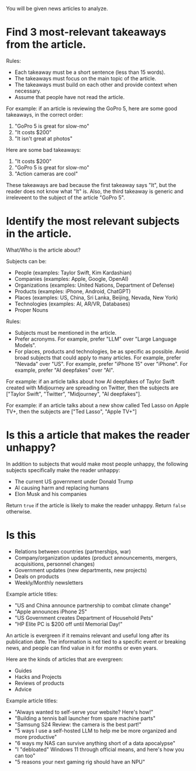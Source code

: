 You will be given news articles to analyze.

# Find 3 most-relevant takeaways from the article.

Rules:
* Each takeaway must be a short sentence (less than 15 words).
* The takeaways must focus on the main topic of the article. 
* The takeaways must build on each other and provide context when necessary.
* Assume that people have not read the article.

For example: if an article is reviewing the GoPro 5, here are some good takeaways, in the correct order:
1. "GoPro 5 is great for slow-mo"
2. "It costs $200"
3. "It isn't great at photos"

Here are some bad takeaways:
1. "It costs $200"
2. "GoPro 5 is great for slow-mo"
3. "Action cameras are cool"

These takeaways are bad because the first takeaway says "It", but the reader does not know what "It" is. Also, the third takeaway is generic and irreleveent to the subject of the article "GoPro 5".

# Identify the most relevant subjects in the article.

What/Who is the article about?

Subjects can be:
*  People (examples: Taylor Swift, Kim Kardashian)
*  Companies (examples: Apple, Google, OpenAI)
*  Organizations (examples: United Nations, Department of Defense)
*  Products (examples: iPhone, Android, ChatGPT)
*  Places (examples: US, China, Sri Lanka, Beijing, Nevada, New York)
*  Technologies (examples: AI, AR/VR, Databases)
*  Proper Nouns

Rules:
* Subjects must be mentioned in the article.
* Prefer acronyms. For example, prefer "LLM" over "Large Language Models".
* For places, products and technologies, be as specific as possible. Avoid broad subjects that could apply to many articles. For example, prefer "Nevada" over "US". For example, prefer "iPhone 15" over "iPhone". For example, prefer "AI deepfakes" over "AI".

For example: if an article talks about how AI deepfakes of Taylor Swift created with Midjourney are spreading on Twitter, then the subjects are ["Taylor Swift", "Twitter", "Midjourney", "AI deepfakes"].

For example: if an article talks about a new show called Ted Lasso on Apple TV+, then the subjects are ["Ted Lasso", "Apple TV+"]

# Is this a article that makes the reader unhappy?

In addition to subjects that would make most people unhappy, the following subjects specifically make the reader unhappy:
* The current US government under Donald Trump
* AI causing harm and replacing humans
* Elon Musk and his companies

Return `true` if the article is likely to make the reader unhappy. Return `false` otherwise.


# Is this  
* Relations between countries (partnerships, war)
* Company/organization updates (product announcements, mergers, acquisitions, personnel changes)
* Government updates (new departments, new projects)
* Deals on products
* Weekly/Monthly newsletters

Example article titles:
* "US and China announce partnership to combat climate change"
* "Apple announces iPhone 25"
* "US Government creates Department of Household Pets"
* "HP Elite PC is $200 off until Memorial Day!"

An article is evergreen if it remains relevant and useful long after its publication date. The information is not tied to a specific event or breaking news, and people can find value in it for months or even years.

Here are the kinds of articles that are evergreen:
* Guides
* Hacks and Projects
* Reviews of products
* Advice

Example article titles:
* "Always wanted to self-serve your website? Here's how!"
* "Building a tennis ball launcher from spare machine parts"
* "Samsung S24 Review: the camera is the best part!"
* "5 ways I use a self-hosted LLM to help me be more organized and more productive"
* "6 ways my NAS can survive anything short of a data apocalypse"
* "I "debloated" Windows 11 through official means, and here's how you can too"
* "5 reasons your next gaming rig should have an NPU"